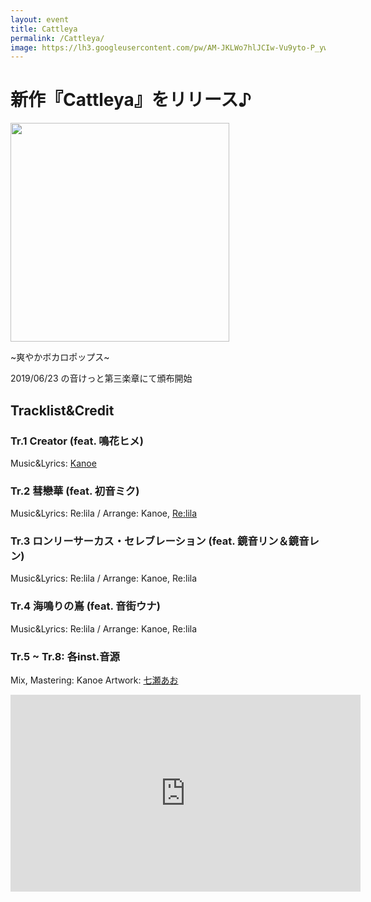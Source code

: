```yaml
---
layout: event
title: Cattleya
permalink: /Cattleya/
image: https://lh3.googleusercontent.com/pw/AM-JKLWo7hlJCIw-Vu9yto-P_ywMrrOw53hAiR4s239XyFMi-1BJzZeqJ8gd1yk4OhPOkoL5Z3eogV_AyFheuMz1nNU1bd6GswrUNS16EDjVIQ2nh4Wd2uuSVnr1HHRHEMxpdaOWpSDXvTIPM4-3ZWlUOypr=s507-no
---
```


# 新作『Cattleya』をリリース♪

<img src="{{page.image}}" width="350px">

~爽やかボカロポップス~

2019/06/23 の音けっと第三楽章にて頒布開始

<div class="space"> </div>

## Tracklist&Credit 
### __Tr.1 Creator (feat. 鳴花ヒメ)__
Music&Lyrics: [Kanoe](https://twitter.com/KanoeTweet)

### __Tr.2 彗戀華 (feat. 初音ミク)__
Music&Lyrics: Re:lila / Arrange: Kanoe, [Re:lila](https://twitter.com/Relila365)

### __Tr.3 ロンリーサーカス・セレブレーション (feat. 鏡音リン＆鏡音レン)__
Music&Lyrics: Re:lila / Arrange: Kanoe, Re:lila

### __Tr.4 海鳴りの嶌 (feat. 音街ウナ)__
Music&Lyrics: Re:lila / Arrange: Kanoe, Re:lila

### __Tr.5 ~ Tr.8: 各inst.音源__

Mix, Mastering: Kanoe
Artwork: [七瀬あお](https://twitter.com/Nanase083120681)

<div class="space"> </div>

<iframe width="560" height="315" src="https://www.youtube.com/embed/RYvekCb1qhQ" title="YouTube video player" frameborder="0" allow="accelerometer; autoplay; clipboard-write; encrypted-media; gyroscope; picture-in-picture" allowfullscreen></iframe>

<div class="space-30"> </div>



